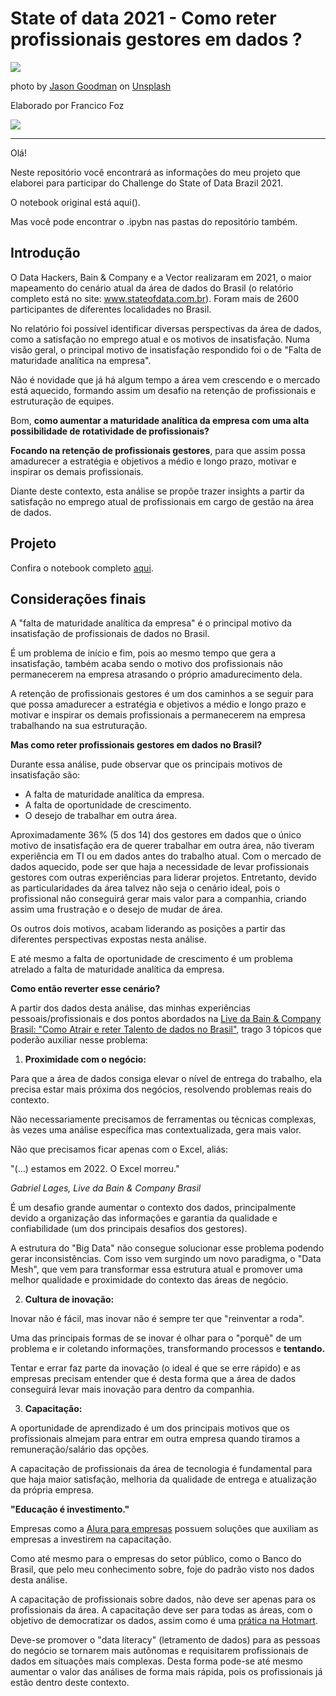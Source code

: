  # State of data 2021 - Como reter profissionais gestores em dados ?
 
<p align="left"> 
<img src="https://images.unsplash.com/photo-1552664730-d307ca884978?ixlib=rb-1.2.1&ixid=MnwxMjA3fDB8MHxwaG90by1wYWdlfHx8fGVufDB8fHx8&auto=format&fit=crop&w=870&q=80"></a> 
</p>

photo by [Jason Goodman](https://unsplash.com/@jasongoodman_youxventures) on [Unsplash](https://unsplash.com/)


Elaborado por Francico Foz

<a href="https://img.shields.io/badge/author-gustavolq-blue.svg)](https://www.linkedin.com/in/francisco-tadeu-foz/" target="_blank"><img src="https://img.shields.io/badge/-LinkedIn-%230077B5?style=for-the-badge&logo=linkedin&logoColor=white" target="_blank"></a>  

---

Olá! 

Neste repositório você encontrará as informações do meu projeto que elaborei para participar do Challenge do State of Data Brazil 2021. 

O notebook original está aqui().

Mas você pode encontrar o .ipybn nas pastas do repositório também.


## Introdução

O Data Hackers, Bain & Company e a Vector realizaram em 2021, o maior mapeamento do cenário atual da área de dados do Brasil (o relatório completo está no site: www.stateofdata.com.br). Foram mais de 2600 participantes de diferentes localidades no Brasil.

No relatório foi possível identificar diversas perspectivas da área de dados, como a satisfação no emprego atual e os motivos de insatisfação. Numa visão geral, o principal motivo de insatisfação respondido foi o de "Falta de maturidade analítica na empresa".

Não é novidade que já há algum tempo a área vem crescendo e o mercado está aquecido, formando assim um desafio na retenção de profissionais e estruturação de equipes. 

Bom, **como aumentar a maturidade analítica da empresa com uma alta possibilidade de rotatividade de profissionais?**

**Focando na retenção de profissionais gestores**, para que assim possa amadurecer a estratégia e objetivos a médio e longo prazo, motivar e inspirar os demais profissionais.


Diante deste contexto, esta análise se propõe trazer insights a partir da satisfação no emprego atual de profissionais em cargo de gestão na área de dados.

## Projeto

Confira o notebook completo [aqui](https://www.kaggle.com/code/franciscotadeufoz/como-reter-profissionais-gestores-em-dados).

## Considerações finais

A "falta de maturidade analítica da empresa" é o principal motivo da insatisfação de profissionais de dados no Brasil. 

É um problema de início e fim, pois ao mesmo tempo que gera a insatisfação, também acaba sendo o motivo dos profissionais não permanecerem na empresa atrasando o próprio amadurecimento dela. 

A retenção de profissionais gestores é um dos caminhos a se seguir para que possa amadurecer a estratégia e objetivos a médio e longo prazo e motivar e inspirar os demais profissionais a permanecerem na empresa trabalhando na sua estruturação.

**Mas como reter profissionais gestores em dados no Brasil?**

Durante essa análise, pude observar que os principais motivos de insatisfação são:
* A falta de maturidade analítica da empresa.
* A falta de oportunidade de crescimento.
* O desejo de trabalhar em outra área.

Aproximadamente 36% (5 dos 14) dos gestores em dados que o único motivo de insatisfação era de querer trabalhar em outra área, não tiveram experiência em TI ou em dados antes do trabalho atual.
Com o mercado de dados aquecido, pode ser que haja a necessidade de levar profissionais gestores com outras experiências para liderar projetos. Entretanto, devido as particularidades da área talvez não seja o cenário ideal, pois o profissional não conseguirá gerar mais valor para a companhia, criando assim uma frustração e o desejo de mudar de área. 

Os outros dois motivos, acabam liderando as posições a partir das diferentes perspectivas expostas nesta análise.

E até mesmo a falta de oportunidade de crescimento é um problema atrelado a falta de maturidade analítica da empresa.

**Como então reverter esse cenário?**

A partir dos dados desta análise, das minhas experiências pessoais/profissionais e dos pontos abordados na [Live da Bain & Company Brasil: "Como Atrair e reter Talento de dados no Brasil"](https://www.linkedin.com/video/live/urn:li:ugcPost:6930628284485353473/), trago 3 tópicos que poderão auxiliar nesse problema:

1. **Proximidade com o negócio:**

Para que a área de dados consiga elevar o nível de entrega do trabalho, ela precisa estar mais próxima dos negócios, resolvendo problemas reais do contexto.

Não necessariamente precisamos de ferramentas ou técnicas complexas, às vezes uma análise específica mas contextualizada, gera mais valor.

Não que precisamos ficar apenas com o Excel, aliás:

"(...) estamos em 2022. O Excel morreu." 

*Gabriel Lages, Live da Bain & Company Brasil*

É um desafio grande aumentar o contexto dos dados, principalmente devido a organização das informações e garantia da qualidade e confiabilidade (um dos principais desafios dos gestores). 

A estrutura do "Big Data" não consegue solucionar esse problema podendo gerar inconsistências. Com isso vem surgindo um novo paradigma, o "Data Mesh", que vem para transformar essa estrutura atual e promover uma melhor qualidade e proximidade do contexto das áreas de negócio.


2. **Cultura de inovação:**

Inovar não é fácil, mas inovar não é sempre ter que "reinventar a roda".

Uma das principais formas de se inovar é olhar para o "porquê" de um problema e ir coletando informações, transformando processos e **tentando.**

Tentar e errar faz parte da inovação (o ideal é que se erre rápido) e as empresas precisam entender que é desta forma que a área de dados conseguirá levar mais inovação para dentro da companhia.


3. **Capacitação:**

A oportunidade de aprendizado é um dos principais motivos que os profissionais almejam para entrar em outra empresa quando tiramos a remuneração/salário das opções.

A capacitação de profissionais da área de tecnologia é fundamental para que haja maior satisfação, melhoria da qualidade de entrega e atualização da própria empresa.

**"Educação é investimento."**

Empresas como a [Alura para empresas](https://www.alura.com.br/empresas) possuem soluções que auxiliam as empresas a investirem na capacitação.

Como até mesmo para o empresas do setor público, como o Banco do Brasil, que pelo meu conhecimento sobre, foje do padrão visto nos dados desta análise.


A capacitação de profissionais sobre dados, não deve ser apenas para os profissionais da área. A capacitação deve ser para todas as áreas, com o objetivo de democratizar os dados, assim como é uma [prática na Hotmart](https://medium.com/data-hackers/como-a-hotmart-democratizou-dados-em-2020-a8ccaeed5f2).

Deve-se promover o "data literacy" (letramento de dados) para as pessoas do negócio se tornarem mais autônomas e requisitarem profissionais de dados em situações mais complexas. Desta forma pode-se até mesmo aumentar o valor das análises de forma mais rápida, pois os profissionais já estão dentro deste contexto.
